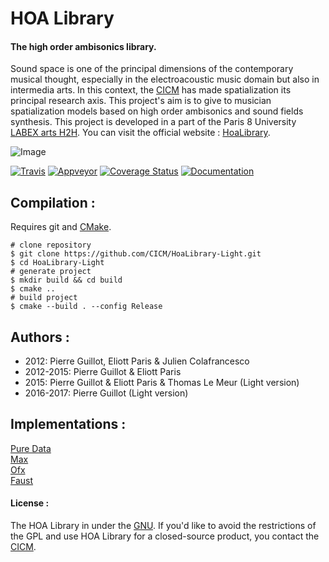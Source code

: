 # HOA Library

#### The high order ambisonics library.

Sound space is one of the principal dimensions of the contemporary musical thought, especially in the electroacoustic music domain but also in intermedia arts. In this context, the [CICM](http://cicm.mshparisnord.org/ "CICM") has made spatialization its principal research axis. This project's aim is to give to musician spatialization models based on high order ambisonics and sound fields synthesis. This project is developed in a part of the Paris 8 University [LABEX arts H2H](http://www.labex-arts-h2h.fr/ "LABEX arts H2H"). You can visit the official website : [HoaLibrary](http://www.mshparisnord.fr/hoalibrary/ "HoaLibrary").

![Image](http://hoalibrary.mshparisnord.fr/wp-content/themes/hoa/images/hoa-icon03.svg "Hoa-Icon")

[![Travis](https://img.shields.io/travis/CICM/HoaLibrary-Light.svg?label=travis)](https://travis-ci.org/CICM/HoaLibrary-Light)
[![Appveyor](https://img.shields.io/appveyor/ci/CICM/HoaLibrary-Light.svg?label=appveyor)](https://ci.appveyor.com/project/CICM/HoaLibrary-Light/history)
[![Coverage Status](https://coveralls.io/repos/github/CICM/HoaLibrary-Light/badge.svg?branch=master)](https://coveralls.io/github/CICM/HoaLibrary-Light?branch=master)
[![Documentation](https://img.shields.io/badge/docs-doxygen-blue.svg)](http://cicm.github.io/HoaLibrary-Light/)

## Compilation :

Requires git and [CMake](https://cmake.org/).

```shell
# clone repository
$ git clone https://github.com/CICM/HoaLibrary-Light.git
$ cd HoaLibrary-Light
# generate project
$ mkdir build && cd build
$ cmake ..
# build project
$ cmake --build . --config Release
```

## Authors :

- 2012: Pierre Guillot, Eliott Paris & Julien Colafrancesco
- 2012-2015: Pierre Guillot & Eliott Paris
- 2015: Pierre Guillot & Eliott Paris & Thomas Le Meur (Light version)
- 2016-2017: Pierre Guillot (Light version)

## Implementations :

[Pure Data](https://github.com/CICM/HoaLibrary-PD "PD")<br/>
[Max](https://github.com/CICM/HoaLibrary-Max "Max")<br/>
[Ofx](https://github.com/CICM/ofxHoa "Open Framework")<br/>
[Faust](https://github.com/CICM/HoaLibrary-Faust "Faust")

#### License :

The HOA Library in under the [GNU](http://www.gnu.org/copyleft/gpl.html "GNU Public License"). If you'd like to avoid the restrictions of the GPL and use HOA Library for a closed-source product, you contact the [CICM](http://cicm.mshparisnord.org/ "CICM").
